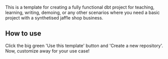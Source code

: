 This is a template for creating a fully functional dbt project for teaching, learning, writing, demoing, or any other scenarios where you need a basic project with a synthetised jaffle shop business.

## How to use
Click the big green 'Use this template' button and 'Create a new repository'. Now, customize away for your use case!
